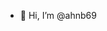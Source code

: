 - 👋 Hi, I’m @ahnb69

<!---
ahnb69/ahnb69 is a ✨ special ✨ repository because its `README.md` (this file) appears on your GitHub profile.
You can click the Preview link to take a look at your changes.
--->
